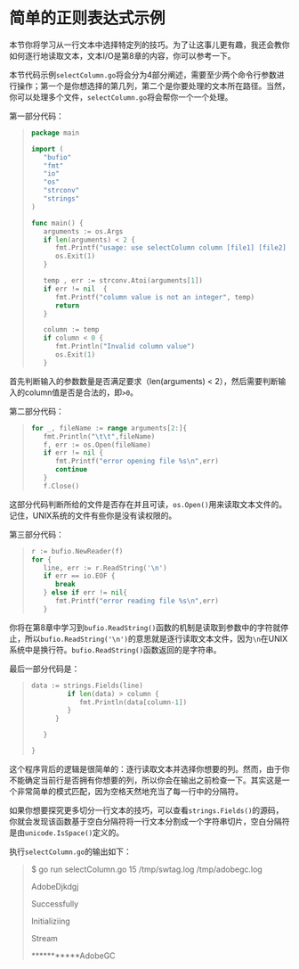 # **简单的正则表达式示例**

本节你将学习从一行文本中选择特定列的技巧。为了让这事儿更有趣，我还会教你如何逐行地读取文本，文本I/O是第8章的内容，你可以参考一下。

本节代码示例`selectColumn.go`将会分为4部分阐述，需要至少两个命令行参数进行操作；第一个是你想选择的第几列，第二个是你要处理的文本所在路径。当然，你可以处理多个文件，`selectColumn.go`将会帮你一个一个处理。

第一部分代码：

> ```go
> package main
> 
> import (
>    "bufio"
>    "fmt"
>    "io"
>    "os"
>    "strconv"
>    "strings"
> )
> 
> func main() {
>    arguments := os.Args
>    if len(arguments) < 2 {
>       fmt.Printf("usage: use selectColumn column [file1] [file2] [...]\n")
>       os.Exit(1)
>    }
> 
>    temp , err := strconv.Atoi(arguments[1])
>    if err != nil  {
>       fmt.Printf("column value is not an integer", temp)
>       return
>    }
> 
>    column := temp
>    if column < 0 {
>       fmt.Println("Invalid column value")
>       os.Exit(1)
>    }
> ```

首先判断输入的参数数量是否满足要求（len(arguments) < 2），然后需要判断输入的column值是否是合法的，即`>0`。

第二部分代码：

> ```go
> for _, fileName := range arguments[2:]{
>    fmt.Println("\t\t",fileName)
>    f, err := os.Open(fileName)
>    if err != nil {
>       fmt.Printf("error opening file %s\n",err)
>       continue
>    }
>    f.Close()
> ```

这部分代码判断所给的文件是否存在并且可读，`os.Open()`用来读取文本文件的。记住，UNIX系统的文件有些你是没有读权限的。

第三部分代码：

> ```go
> r := bufio.NewReader(f)
> for {
>    line, err := r.ReadString('\n')
>    if err == io.EOF {
>       break
>    } else if err != nil{
>       fmt.Printf("error reading file %s\n",err)
>    }
> ```

你将在第8章中学习到`bufio.ReadString()`函数的机制是读取到参数中的字符就停止，所以`bufio.ReadString('\n')`的意思就是逐行读取文本文件，因为`\n`在UNIX系统中是换行符。`bufio.ReadString()`函数返回的是字符串。

最后一部分代码是：

> ```go
> data := strings.Fields(line)
>          if len(data) > column {
>             fmt.Println(data[column-1])
>          }
>       }
> 
>    }
> 
> }
> ```

这个程序背后的逻辑是很简单的：逐行读取文本并选择你想要的列。然而，由于你不能确定当前行是否拥有你想要的列，所以你会在输出之前检查一下。其实这是一个非常简单的模式匹配，因为空格天然地充当了每一行中的分隔符。

如果你想要探究更多切分一行文本的技巧，可以查看`strings.Fields()`的源码，你就会发现该函数基于空白分隔符将一行文本分割成一个字符串切片，空白分隔符是由`unicode.IsSpace()`定义的。

执行`selectColumn.go`的输出如下：

> $ go run selectColumn.go 15 /tmp/swtag.log /tmp/adobegc.log
>
> AdobeDjkdgj
>
> Successfully
>
> Initializiing
>
> Stream
>
> ***********AdobeGC
